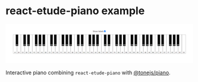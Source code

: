 # react-etude-piano example

![preview](resources/preview.png)

Interactive piano combining `react-etude-piano` with [@tonejs/piano](https://github.com/tambien/Piano).
